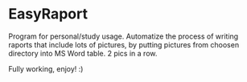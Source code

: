 # EasyRaport

Program for personal/study usage. 
Automatize the process of writing raports that include lots of pictures,
by putting pictures from choosen directory into MS Word table. 2 pics in a row.

Fully working, enjoy! :)
